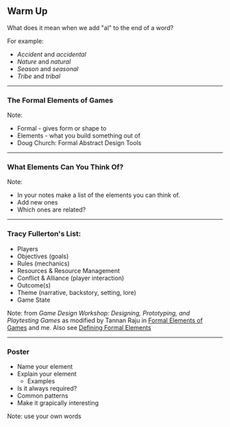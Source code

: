 ## Warm Up

What does it mean when we add "al" to the end of a word?

For example: 

* *Accident* and *accidental*
* *Nature* and *natural*
* *Season* and *seasonal*
* *Tribe* and *tribal*
---

### The Formal Elements of Games

Note:

* Formal - gives form or shape to
* Elements - what you build something out of
* Doug Church: Formal Abstract Design Tools

---

### What Elements Can You Think Of?

Note:

* In your notes make a list of the elements you can think of.
* Add new ones
* Which ones are related?

---

### Tracy Fullerton's List:

* Players
* Objectives (goals)
* Rules (mechanics)
* Resources & Resource Management
* Conflict & Alliance (player interaction)
* Outcome(s)
* Theme (narrative, backstory, setting, lore)
* Game State

Note: from *Game Design Workshop: Designing, Prototyping, and Playtesting Games* as modified by Tannan Raju in [Formal Elements of Games](http://aboutgamedesign.blogspot.com/2013/05/formal-elements-of-games.html) and me. Also see [Defining Formal Elements](https://stardock.cs.virginia.edu/cs2501/slides/CS2501-FormalElements.pdf)

---

### Poster

* Name your element
* Explain your element
  - Examples
* Is it always required?
* Common patterns
* Make it grapically interesting

Note: use your own words
